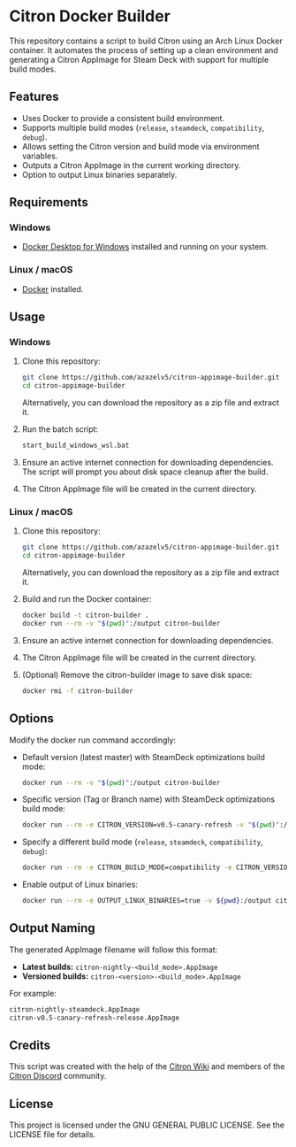 # Citron Docker Builder

This repository contains a script to build Citron using an Arch Linux Docker container. It automates the process of setting up a clean environment and generating a Citron AppImage for Steam Deck with support for multiple build modes.

## Features

- Uses Docker to provide a consistent build environment.
- Supports multiple build modes (`release`, `steamdeck`, `compatibility`, `debug`).
- Allows setting the Citron version and build mode via environment variables.
- Outputs a Citron AppImage in the current working directory.
- Option to output Linux binaries separately.

## Requirements

### Windows
- [Docker Desktop for Windows](https://docs.docker.com/desktop/setup/install/windows-install/) installed and running on your system.

### Linux / macOS
- [Docker](https://docs.docker.com/get-docker/) installed.

## Usage

### Windows

1. Clone this repository:
   ```sh
   git clone https://github.com/azazelv5/citron-appimage-builder.git
   cd citron-appimage-builder
   ```
   Alternatively, you can download the repository as a zip file and extract it.

2. Run the batch script:
   ```sh
   start_build_windows_wsl.bat
   ```

3. Ensure an active internet connection for downloading dependencies. The script will prompt you about disk space cleanup after the build.

4. The Citron AppImage file will be created in the current directory.

### Linux / macOS

1. Clone this repository:
   ```sh
   git clone https://github.com/azazelv5/citron-appimage-builder.git
   cd citron-appimage-builder
   ```
   Alternatively, you can download the repository as a zip file and extract it.

2. Build and run the Docker container:
   ```sh
   docker build -t citron-builder .
   docker run --rm -v "$(pwd)":/output citron-builder
   ```

3. Ensure an active internet connection for downloading dependencies.

4. The Citron AppImage file will be created in the current directory.

5. (Optional) Remove the citron-builder image to save disk space:
   ```sh
   docker rmi -f citron-builder
   ```

## Options

Modify the docker run command accordingly:

- Default version (latest master) with SteamDeck optimizations build mode:
  ```sh
  docker run --rm -v "$(pwd)":/output citron-builder
  ```

- Specific version (Tag or Branch name) with SteamDeck optimizations build mode:
  ```sh
  docker run --rm -e CITRON_VERSION=v0.5-canary-refresh -v "$(pwd)":/output citron-builder
  ```

- Specify a different build mode (`release`, `steamdeck`, `compatibility`, `debug`):
  ```sh
  docker run --rm -e CITRON_BUILD_MODE=compatibility -e CITRON_VERSION=v0.5-canary-refresh -v "$(pwd)":/output citron-builder
  ```
  
- Enable output of Linux binaries:
  ```sh
  docker run --rm -e OUTPUT_LINUX_BINARIES=true -v ${pwd}:/output citron-builder
  ```

## Output Naming

The generated AppImage filename will follow this format:
- **Latest builds:** `citron-nightly-<build_mode>.AppImage`
- **Versioned builds:** `citron-<version>-<build_mode>.AppImage`

For example:
```sh
citron-nightly-steamdeck.AppImage
citron-v0.5-canary-refresh-release.AppImage
```

## Credits

This script was created with the help of the [Citron Wiki](https://git.citron-emu.org/Citron/Citron/wiki/?action=_pages) and members of the [Citron Discord](https://discord.gg/VcSDxrBYUJ) community.

## License

This project is licensed under the GNU GENERAL PUBLIC LICENSE. See the LICENSE file for details.

